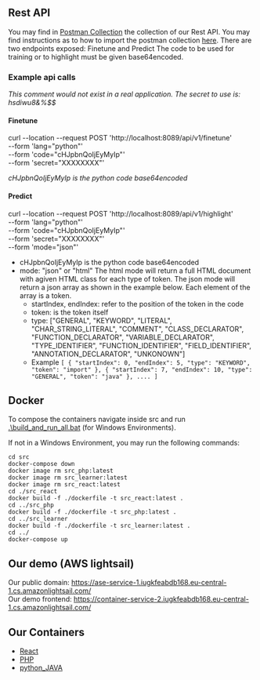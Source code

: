 ## Rest API 
You may find in [Postman Collection](postman/) the collection of our Rest API. 
You may find instructions as to how to import the postman collection [here](https://learning.postman.com/docs/getting-started/importing-and-exporting-data/).
There are two endpoints exposed: Finetune and Predict
The code to be used for training or to highlight must be given base64encoded. 

### Example api calls
*This comment would not exist in a real application. The secret to use is: hsdiwu8&%$$*

#### Finetune
curl --location --request POST 'http://localhost:8089/api/v1/finetune' \
--form 'lang="python"' \
--form 'code="cHJpbnQoIjEyMyIp"' \
--form 'secret="XXXXXXXX"'

*cHJpbnQoIjEyMyIp is the python code base64encoded*
#### Predict
curl --location --request POST 'http://localhost:8089/api/v1/highlight' \
--form 'lang="python"' \
--form 'code="cHJpbnQoIjEyMyIp"' \
--form 'secret="XXXXXXXX"' \
--form 'mode="json"'

- cHJpbnQoIjEyMyIp is the python code base64encoded
- mode: "json" or "html"
The html mode will return a full HTML document with agiven HTML class for each type of token. 
The json mode will return a json array as shown in the example below. Each element of the array is a token. 
    - startIndex, endIndex: refer to the position of the token in the code
    - token: is the token itself
    - type: ["GENERAL", "KEYWORD", "LITERAL", "CHAR_STRING_LITERAL", "COMMENT", "CLASS_DECLARATOR", "FUNCTION_DECLARATOR", "VARIABLE_DECLARATOR", "TYPE_IDENTIFIER", "FUNCTION_IDENTIFIER", "FIELD_IDENTIFIER", "ANNOTATION_DECLARATOR", "UNKONOWN"]
    - Example ```
    [
    {
        "startIndex": 0,
        "endIndex": 5,
        "type": "KEYWORD",
        "token": "import"
    },
    {
        "startIndex": 7,
        "endIndex": 10,
        "type": "GENERAL",
        "token": "java"
    },
    ....
] ```

## Docker
To compose the containers navigate inside src and run [.\build_and_run_all.bat](./src/build_and_run_all.bat) (for Windows Environments).

If not in a Windows Environment, you may run the following commands: 
```
cd src 
docker-compose down
docker image rm src_php:latest
docker image rm src_learner:latest
docker image rm src_react:latest
cd ./src_react
docker build -f ./dockerfile -t src_react:latest . 
cd ../src_php
docker build -f ./dockerfile -t src_php:latest .
cd ../src_learner
docker build -f ./dockerfile -t src_learner:latest .
cd ../
docker-compose up
```


## Our demo (AWS lightsail)
Our public domain: https://ase-service-1.iugkfeabdb168.eu-central-1.cs.amazonlightsail.com/  
Our demo frontend: https://container-service-2.iugkfeabdb168.eu-central-1.cs.amazonlightsail.com/

## Our Containers 
- [React](./src/src_ract/README.md)
- [PHP](./src/src_php/README.md)
- [python_JAVA](./src/src_learner/README.md)

